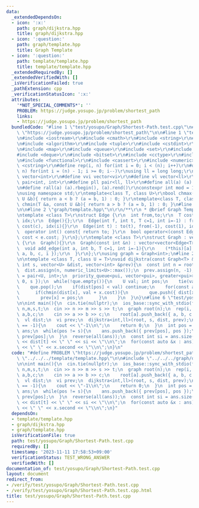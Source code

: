 ```yaml
---
data:
  _extendedDependsOn:
  - icon: ':x:'
    path: graph/dijkstra.hpp
    title: graph/dijkstra.hpp
  - icon: ':question:'
    path: graph/template.hpp
    title: Graph Template
  - icon: ':question:'
    path: template/template.hpp
    title: template/template.hpp
  _extendedRequiredBy: []
  _extendedVerifiedWith: []
  _isVerificationFailed: true
  _pathExtension: cpp
  _verificationStatusIcon: ':x:'
  attributes:
    '*NOT_SPECIAL_COMMENTS*': ''
    PROBLEM: https://judge.yosupo.jp/problem/shortest_path
    links:
    - https://judge.yosupo.jp/problem/shortest_path
  bundledCode: "#line 1 \"test/yosupo/Graph/Shortest-Path.test.cpp\"\n#define PROBLEM\
    \ \"https://judge.yosupo.jp/problem/shortest_path\"\n\n#line 1 \"template/template.hpp\"\
    \n#include <iostream>\r\n#include <cmath>\r\n#include <string>\r\n#include <vector>\r\
    \n#include <algorithm>\r\n#include <tuple>\r\n#include <cstdint>\r\n#include <cstdio>\r\
    \n#include <map>\r\n#include <queue>\r\n#include <set>\r\n#include <stack>\r\n\
    #include <deque>\r\n#include <bitset>\r\n#include <cctype>\r\n#include <climits>\r\
    \n#include <functional>\r\n#include <cassert>\r\n#include <numeric>\r\n#include\
    \ <cstring>\r\n#define rep(i, n) for(int i = 0; i < (n); i++)\r\n#define per(i,\
    \ n) for(int i = (n) - 1; i >= 0; i--)\r\nusing ll = long long;\r\n#define vi\
    \ vector<int>\r\n#define vvi vector<vi>\r\n#define vl vector<ll>\r\n#define pii\
    \ pair<int, int>\r\n#define pll pair<ll, ll>\r\n#define all(a) (a).begin(), (a).end()\r\
    \n#define rall(a) (a).rbegin(), (a).rend()\r\nconstexpr int mod = 1000000007;\r\
    \nusing namespace std;\r\ntemplate<class T, class U>\r\nbool chmax(T &a, const\
    \ U &b){ return a < b ? (a = b, 1) : 0; }\r\ntemplate<class T, class U>\r\nbool\
    \ chmin(T &a, const U &b){ return a > b ? (a = b, 1) : 0; }\n#line 4 \"test/yosupo/Graph/Shortest-Path.test.cpp\"\
    \n\n#line 2 \"graph/template.hpp\"\n\r\n/**\r\n * @brief Graph Template\r\n*/\r\
    \ntemplate <class T>\r\nstruct Edge {\r\n  int from,to;\r\n  T cost;\r\n  int\
    \ idx;\r\n  Edge(){};\r\n  Edge(int f, int t, T c=1, int i=-1) : from(f), to(t),\
    \ cost(c), idx(i){}\r\n  Edge(int t) : to(t), from(-1), cost(1), idx(-1){}\r\n\
    \  operator int() const{ return to; }\r\n  bool operator<(const Edge &e){ return\
    \ cost < e.cost; }\r\n};\r\ntemplate <class T>\r\nstruct Graph : vector<vector<Edge<T>>>\
    \ {\r\n  Graph(){}\r\n  Graph(const int &n) : vector<vector<Edge<T>>>(n){}\r\n\
    \  void add_edge(int a, int b, T c=1, int i=-1){\r\n    (*this)[a].push_back({\
    \ a, b, c, i });\r\n  }\r\n};\r\nusing graph = Graph<int>;\n#line 2 \"graph/dijkstra.hpp\"\
    \n\ntemplate <class T, class U = T>\nvoid dijkstra(const Graph<T> &root, const\
    \ int s, vector<U> &dist, vector<int> &prev){\n  const int n = root.size();\n\
    \  dist.assign(n, numeric_limits<U>::max());\n  prev.assign(n, -1);\n  using pui\
    \ = pair<U, int>;\n  priority_queue<pui, vector<pui>, greater<pui>> que;\n  que.push({\
    \ 0, s });\n  while(!que.empty()){\n    U val; int pos;\n    tie(val,pos) = que.top();\n\
    \    que.pop();\n    if(dist[pos] < val) continue;\n    for(const auto &x : root[pos]){\n\
    \      if(chmin(dist[x], val + x.cost)){\n        que.push({ dist[x], x });\n\
    \        prev[x] = pos;\n      }\n    }\n  }\n}\n#line 6 \"test/yosupo/Graph/Shortest-Path.test.cpp\"\
    \n\nint main(){\n  cin.tie(nullptr);\n  ios_base::sync_with_stdio(false);\n  int\
    \ n,m,s,t;\n  cin >> n >> m >> s >> t;\n  graph root(n);\n  rep(i, m){\n    int\
    \ a,b,c;\n    cin >> a >> b >> c;\n    root[a].push_back({ a, b, c });\n  }\n\
    \  vl dist;\n  vi prev;\n  dijkstra<int,ll>(root, s, dist, prev);\n\n  if(prev[t]\
    \ == -1){\n    cout << \"-1\\n\";\n    return 0;\n  }\n  int pos = t;\n  vector<pii>\
    \ ans;\n  while(pos != s){\n    ans.push_back({ prev[pos], pos });\n    pos =\
    \ prev[pos];\n  }\n  reverse(all(ans));\n  const int si = ans.size();\n  cout\
    \ << dist[t] << \" \" << si << \"\\n\";\n  for(const auto &x : ans) cout << x.first\
    \ << \" \" << x.second << \"\\n\";\n}\n"
  code: "#define PROBLEM \"https://judge.yosupo.jp/problem/shortest_path\"\n\n#include\
    \ \"../../../template/template.hpp\"\n\n#include \"../../../graph/dijkstra.hpp\"\
    \n\nint main(){\n  cin.tie(nullptr);\n  ios_base::sync_with_stdio(false);\n  int\
    \ n,m,s,t;\n  cin >> n >> m >> s >> t;\n  graph root(n);\n  rep(i, m){\n    int\
    \ a,b,c;\n    cin >> a >> b >> c;\n    root[a].push_back({ a, b, c });\n  }\n\
    \  vl dist;\n  vi prev;\n  dijkstra<int,ll>(root, s, dist, prev);\n\n  if(prev[t]\
    \ == -1){\n    cout << \"-1\\n\";\n    return 0;\n  }\n  int pos = t;\n  vector<pii>\
    \ ans;\n  while(pos != s){\n    ans.push_back({ prev[pos], pos });\n    pos =\
    \ prev[pos];\n  }\n  reverse(all(ans));\n  const int si = ans.size();\n  cout\
    \ << dist[t] << \" \" << si << \"\\n\";\n  for(const auto &x : ans) cout << x.first\
    \ << \" \" << x.second << \"\\n\";\n}"
  dependsOn:
  - template/template.hpp
  - graph/dijkstra.hpp
  - graph/template.hpp
  isVerificationFile: true
  path: test/yosupo/Graph/Shortest-Path.test.cpp
  requiredBy: []
  timestamp: '2023-11-11 17:58:53+09:00'
  verificationStatus: TEST_WRONG_ANSWER
  verifiedWith: []
documentation_of: test/yosupo/Graph/Shortest-Path.test.cpp
layout: document
redirect_from:
- /verify/test/yosupo/Graph/Shortest-Path.test.cpp
- /verify/test/yosupo/Graph/Shortest-Path.test.cpp.html
title: test/yosupo/Graph/Shortest-Path.test.cpp
---
```

